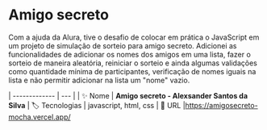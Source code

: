 # Amigo secreto

Com a ajuda da Alura, tive o desafio de colocar em prática o JavaScript em um projeto de simulação de sorteio para amigo secreto. Adicionei as funcionalidades de adicionar os nomes dos amigos em uma lista, fazer o sorteio de maneira aleatória, reiniciar o sorteio e ainda algumas validações como quantidade mínima de participantes, verificação de nomes iguais na lista e não permitir adicionar na lista um "nome" vazio.


| -------------  | --- |
| :sparkles: Nome        | **Amigo secreto - Alexsander Santos da Silva**
| :label: Tecnologias | javascript, html, css
| :rocket: URL         |https://amigosecreto-mocha.vercel.app/


